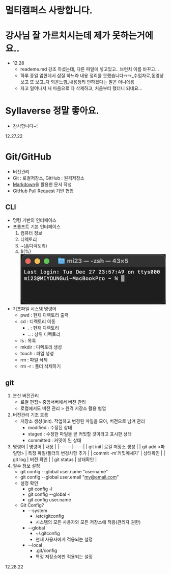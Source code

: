 # 멀티캠퍼스 사랑합니다.
# 강사님 잘 가르치시는데 제가 못하는거에요..
- 12.28
    - reademe.md 강조 하셨는데, 다른 파일에 넣고있고.. 브런치 이름 바꾸고...
    - 하루 종일 엄한데서 삽질 하느라 내용 정리를 못했습니다ㅠㅠ_수업자료,동영상 보고 또 보고_다 외운느낌_내용정리 안하겠다는 말은 아니에용
    - 자고 일어나서 새 마음으로 다 삭제하고, 처음부터 했더니 되네요...
# Syllaverse 정말 좋아요.
- 감사합니다~!

12.27.22
# Git/GitHub
 - 버전관리
 - Git : 로컬저장소, GitHub : 원격저장소 
 - [Markdown](markdown.md)을 활용한 문서 작성
 - GitHub Pull Request 기반 협업
 
## CLI
 - 명령 기반의 인터페이스
 - 프롬프트 기본 인터페이스
    1. 컴퓨터 정보
    2. 디렉토리
    3. ~(홈디렉토리)
    4. $(%)
 ![프롬프트 기본인터페이스](img_01.png)
- 기초파일 시스템 명령어
    - pwd : 현재 디렉토리 출력
    - cd : 디렉토리 이동
        - . : 현재 디렉토리
        - .. : 상위 디렉토리
    - ls : 목록
    - mkdir : 디렉토리 생성
    - touch : 파일 생성
    - rm : 파일 삭제
    - rm -r : 폴더 삭제하기
## git
1. 분산 버전관리
    - 로컬 편집> 중앙서버에서 버전 관리
    - 로컬에서도 버전 관리 > 원격 저장소 활용 협업
2. 버전관리 기초 흐름
    - 저장소 생성(init). 작업하고 변경된 파일을 모아, 버전으로 남겨 관리
        - modified : 수정된 상태
        - staged : 수정한 파일을 곧 커밋할 것이라고 표시한 상태
        - committed : 커밋이 된 상태
3. 명령어
    | 명령어 | 내용 |
    |------|-----|
    | git init| 로컬 저장소 생성 |
    | git add <파일명> | 특정 파일/폴더의 변경사항 추가 |
    | commit -m'커밋메세지' | 상태확인 |
    | git log | 버전 확인 |
    | git status | 상태확인 |
4. 필수 정보 설정
    - git config --global user.name "username"
    - git config --global user.email "my@email.com"
    - 설정 확인
        - git config -l
        - git config --global -l
        - git config user.name
    - Git Config?
        - --system 
            - /etc/gitconfig
            - 시스템의 모든 사용자와 모든 저장소에 적용(관리자 권한)
        - --global
            - ~/.gitconfig
            - 현재 사용자에게 적용되는 설정
        - --local
            - .git/config
            - 특정 저장소에만 적용되는 설정

12.28.22